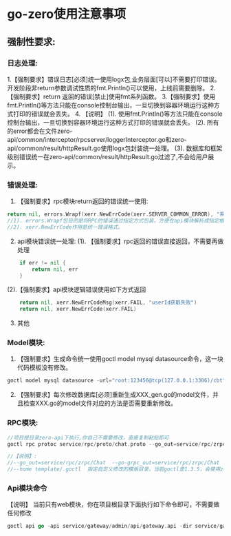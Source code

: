 # go-zero使用注意事项
## 强制性要求:


### 日志处理:
1.【强制要求】错误日志[必须]统一使用logx包,业务层面[可以]不需要打印错误。开发阶段非return参数调试性质的fmt.Println()可以使用，上线前需要删除。
2.【强制要求】return 返回的错误[禁止]使用fmt系列函数。
3.【强制要求】使用fmt.Println()等方法只能在console控制台输出，一旦切换到容器环境运行这种方式打印的错误就会丢失。
4. 【说明】
(1). 使用fmt.Println()等方法只能在console控制台输出，一旦切换到容器环境运行这种方式打印的错误就会丢失。
(2). 所有的error都会在文件zero-api/common/interceptor/rpcserver/loggerInterceptor.go和zero-api/common/result/httpResult.go使用logx包封装统一处理。
(3). 数据库和框架级别错误统一在zero-api/common/result/httpResult.go过滤了,不会给用户展示。


### 错误处理:
1. 【强制要求】rpc模块return返回的错误统一使用:
```go
return nil, errors.Wrapf(xerr.NewErrCode(xerr.SERVER_COMMON_ERROR), "系统异常 err:%v in : %+v", err, in)
//1). errors.Wrapf包目的是将RPC的错误通过指定方式包装，方便在api模块解析成指定格式，最终形成统一响应值格式。
//2). xerr.NewErrCode作用是统一错误格式。
```
2. api模块错误统一处理:
   (1). 【强制要求】rpc返回的错误直接返回，不需要再做处理
```go
	if err != nil {
		return nil, err
	}
```
   (2).【强制要求】api模块逻辑错误使用如下方式返回
```go
    return nil, xerr.NewErrCodeMsg(xerr.FAIL, "userId获取失败")
    return nil, xerr.NewErrCode(xerr.FAIL)
```
3. 其他


### Model模块:
1. 【强制要求】生成命令统一使用goctl model mysql datasource命令，这一块代码模板没有修改。
```go
goctl model mysql datasource -url="root:123456@tcp(127.0.0.1:3306)/cbt" -table="answers"  -dir="./"
```
2. 【强制要求】每次修改数据库[必须]重新生成XXX_gen.go的model文件，并且检查XXX.go的model文件对应的方法是否需要重新修改。


### RPC模块:
```go
//项目根目录zero-api下执行,你自己不需要修改，直接复制粘贴即可
goctl rpc protoc service/rpc/proto/chat.proto --go_out=service/rpc/zrpc/Chat  --go-grpc_out=service/rpc/zrpc/Chat  --zrpc_out=service/rpc/zrpc/Chat   --home template/.goctl

//【说明】:
//--go_out=service/rpc/zrpc/Chat  --go-grpc_out=service/rpc/zrpc/Chat     --go_out=和--go-grpc_out=参数必须保持一致，这是传递给grpc插件的参数
//--home template/.goctl  指定自定义修改的模板目录，当前goctl是1.3.5，会使用zero-api/template/.goctl/1.3.5下面的模板
```


### Api模块命令
【说明】 当前只有web模块，你在项目根目录下面执行如下命令即可，不需要做任何修改
```go
goctl api go -api service/gateway/admin/api/gateway.api -dir service/gateway/admin  --home template/.goctl

```

